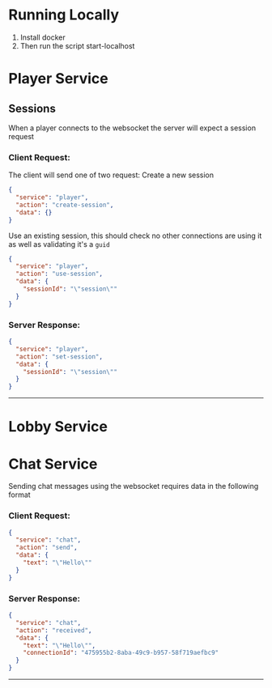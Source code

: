 # Running Locally

1. Install docker
2. Then run the script start-localhost

# Player Service

## Sessions

When a player connects to the websocket the server will expect a session request

### Client Request:

The client will send one of two request:
Create a new session

```json
{
  "service": "player",
  "action": "create-session",
  "data": {}
}
```

Use an existing session, this should check no other connections are using it as well as validating it's a `guid`

```json
{
  "service": "player",
  "action": "use-session",
  "data": {
    "sessionId": "\"session\""
  }
}
```

### Server Response:

```json
{
  "service": "player",
  "action": "set-session",
  "data": {
    "sessionId": "\"session\""
  }
}
```

---

# Lobby Service


# Chat Service

Sending chat messages using the websocket requires data in the following format

### Client Request:

```json
{
  "service": "chat",
  "action": "send",
  "data": {
    "text": "\"Hello\""
  }
}
```

### Server Response:

```json
{
  "service": "chat",
  "action": "received",
  "data": {
    "text": "\"Hello\"",
    "connectionId": "475955b2-8aba-49c9-b957-58f719aefbc9"
  }
}
```

---